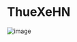 # ThueXeHN
 
![image](https://github.com/vovanhung-dev/ThueXeHN/assets/67744712/fb9b3836-1a8e-47de-86be-b3548c28697f)
